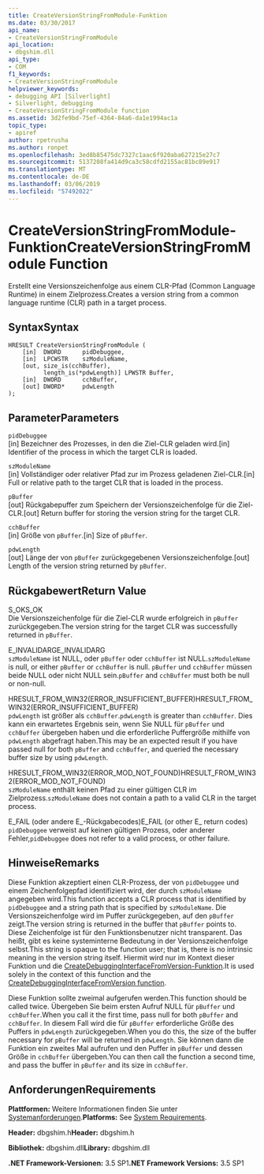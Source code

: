 ```yaml
---
title: CreateVersionStringFromModule-Funktion
ms.date: 03/30/2017
api_name:
- CreateVersionStringFromModule
api_location:
- dbgshim.dll
api_type:
- COM
f1_keywords:
- CreateVersionStringFromModule
helpviewer_keywords:
- debugging API [Silverlight]
- Silverlight, debugging
- CreateVersionStringFromModule function
ms.assetid: 3d2fe9bd-75ef-4364-84a6-da1e1994ac1a
topic_type:
- apiref
author: rpetrusha
ms.author: ronpet
ms.openlocfilehash: 3ed8b85475dc7327c1aac6f920aba627215e27c7
ms.sourcegitcommit: 5137208fa414d9ca3c58cdfd2155ac81bc89e917
ms.translationtype: MT
ms.contentlocale: de-DE
ms.lasthandoff: 03/06/2019
ms.locfileid: "57492022"
---
```

# <a name="createversionstringfrommodule-function"></a><span data-ttu-id="68d84-102">CreateVersionStringFromModule-Funktion</span><span class="sxs-lookup"><span data-stu-id="68d84-102">CreateVersionStringFromModule Function</span></span>
<span data-ttu-id="68d84-103">Erstellt eine Versionszeichenfolge aus einem CLR-Pfad (Common Language Runtime) in einem Zielprozess.</span><span class="sxs-lookup"><span data-stu-id="68d84-103">Creates a version string from a common language runtime (CLR) path in a target process.</span></span>  
  
## <a name="syntax"></a><span data-ttu-id="68d84-104">Syntax</span><span class="sxs-lookup"><span data-stu-id="68d84-104">Syntax</span></span>  
  
```  
HRESULT CreateVersionStringFromModule (  
    [in]  DWORD      pidDebuggee,  
    [in]  LPCWSTR    szModuleName,  
    [out, size_is(cchBuffer),  
          length_is(*pdwLength)] LPWSTR Buffer,  
    [in]  DWORD      cchBuffer,  
    [out] DWORD*     pdwLength  
);  
```  
  
## <a name="parameters"></a><span data-ttu-id="68d84-105">Parameter</span><span class="sxs-lookup"><span data-stu-id="68d84-105">Parameters</span></span>  
 `pidDebuggee`  
 <span data-ttu-id="68d84-106">[in] Bezeichner des Prozesses, in den die Ziel-CLR geladen wird.</span><span class="sxs-lookup"><span data-stu-id="68d84-106">[in] Identifier of the process in which the target CLR is loaded.</span></span>  
  
 `szModuleName`  
 <span data-ttu-id="68d84-107">[in] Vollständiger oder relativer Pfad zur im Prozess geladenen Ziel-CLR.</span><span class="sxs-lookup"><span data-stu-id="68d84-107">[in] Full or relative path to the target CLR that is loaded in the process.</span></span>  
  
 `pBuffer`  
 <span data-ttu-id="68d84-108">[out] Rückgabepuffer zum Speichern der Versionszeichenfolge für die Ziel-CLR.</span><span class="sxs-lookup"><span data-stu-id="68d84-108">[out] Return buffer for storing the version string for the target CLR.</span></span>  
  
 `cchBuffer`  
 <span data-ttu-id="68d84-109">[in] Größe von `pBuffer`.</span><span class="sxs-lookup"><span data-stu-id="68d84-109">[in] Size of `pBuffer`.</span></span>  
  
 `pdwLength`  
 <span data-ttu-id="68d84-110">[out] Länge der von `pBuffer` zurückgegebenen Versionszeichenfolge.</span><span class="sxs-lookup"><span data-stu-id="68d84-110">[out] Length of the version string returned by `pBuffer`.</span></span>  
  
## <a name="return-value"></a><span data-ttu-id="68d84-111">Rückgabewert</span><span class="sxs-lookup"><span data-stu-id="68d84-111">Return Value</span></span>  
 <span data-ttu-id="68d84-112">S_OK</span><span class="sxs-lookup"><span data-stu-id="68d84-112">S_OK</span></span>  
 <span data-ttu-id="68d84-113">Die Versionszeichenfolge für die Ziel-CLR wurde erfolgreich in `pBuffer` zurückgegeben.</span><span class="sxs-lookup"><span data-stu-id="68d84-113">The version string for the target CLR was successfully returned in `pBuffer`.</span></span>  
  
 <span data-ttu-id="68d84-114">E_INVALIDARG</span><span class="sxs-lookup"><span data-stu-id="68d84-114">E_INVALIDARG</span></span>  
 <span data-ttu-id="68d84-115">`szModuleName` ist NULL, oder `pBuffer` oder `cchBuffer` ist NULL.</span><span class="sxs-lookup"><span data-stu-id="68d84-115">`szModuleName` is null, or either `pBuffer` or `cchBuffer` is null.</span></span> <span data-ttu-id="68d84-116">`pBuffer` und `cchBuffer` müssen beide NULL oder nicht NULL sein.</span><span class="sxs-lookup"><span data-stu-id="68d84-116">`pBuffer` and `cchBuffer` must both be null or non-null.</span></span>  
  
 <span data-ttu-id="68d84-117">HRESULT_FROM_WIN32(ERROR_INSUFFICIENT_BUFFER)</span><span class="sxs-lookup"><span data-stu-id="68d84-117">HRESULT_FROM_WIN32(ERROR_INSUFFICIENT_BUFFER)</span></span>  
 <span data-ttu-id="68d84-118">`pdwLength` ist größer als `cchBuffer`.</span><span class="sxs-lookup"><span data-stu-id="68d84-118">`pdwLength` is greater than `cchBuffer`.</span></span> <span data-ttu-id="68d84-119">Dies kann ein erwartetes Ergebnis sein, wenn Sie NULL für `pBuffer` und `cchBuffer` übergeben haben und die erforderliche Puffergröße mithilfe von `pdwLength` abgefragt haben.</span><span class="sxs-lookup"><span data-stu-id="68d84-119">This may be an expected result if you have passed null for both `pBuffer` and `cchBuffer`, and queried the necessary buffer size by using `pdwLength`.</span></span>  
  
 <span data-ttu-id="68d84-120">HRESULT_FROM_WIN32(ERROR_MOD_NOT_FOUND)</span><span class="sxs-lookup"><span data-stu-id="68d84-120">HRESULT_FROM_WIN32(ERROR_MOD_NOT_FOUND)</span></span>  
 <span data-ttu-id="68d84-121">`szModuleName` enthält keinen Pfad zu einer gültigen CLR im Zielprozess.</span><span class="sxs-lookup"><span data-stu-id="68d84-121">`szModuleName` does not contain a path to a valid CLR in the target process.</span></span>  
  
 <span data-ttu-id="68d84-122">E_FAIL (oder andere E_-Rückgabecodes)</span><span class="sxs-lookup"><span data-stu-id="68d84-122">E_FAIL (or other E_ return codes)</span></span>  
 <span data-ttu-id="68d84-123">`pidDebuggee` verweist auf keinen gültigen Prozess, oder anderer Fehler,</span><span class="sxs-lookup"><span data-stu-id="68d84-123">`pidDebuggee` does not refer to a valid process, or other failure.</span></span>  
  
## <a name="remarks"></a><span data-ttu-id="68d84-124">Hinweise</span><span class="sxs-lookup"><span data-stu-id="68d84-124">Remarks</span></span>  
 <span data-ttu-id="68d84-125">Diese Funktion akzeptiert einen CLR-Prozess, der von `pidDebuggee` und einem Zeichenfolgepfad identifiziert wird, der durch `szModuleName` angegeben wird.</span><span class="sxs-lookup"><span data-stu-id="68d84-125">This function accepts a CLR process that is identified by `pidDebuggee` and a string path that is specified by `szModuleName`.</span></span> <span data-ttu-id="68d84-126">Die Versionszeichenfolge wird im Puffer zurückgegeben, auf den `pBuffer` zeigt.</span><span class="sxs-lookup"><span data-stu-id="68d84-126">The version string is returned in the buffer that `pBuffer` points to.</span></span> <span data-ttu-id="68d84-127">Diese Zeichenfolge ist für den Funktionsbenutzer nicht transparent. Das heißt, gibt es keine systeminterne Bedeutung in der Versionszeichenfolge selbst.</span><span class="sxs-lookup"><span data-stu-id="68d84-127">This string is opaque to the function user; that is, there is no intrinsic meaning in the version string itself.</span></span> <span data-ttu-id="68d84-128">Hiermit wird nur im Kontext dieser Funktion und die [CreateDebuggingInterfaceFromVersion-Funktion](../../../../docs/framework/unmanaged-api/debugging/createdebugginginterfacefromversion-function-for-silverlight.md).</span><span class="sxs-lookup"><span data-stu-id="68d84-128">It is used solely in the context of this function and the [CreateDebuggingInterfaceFromVersion function](../../../../docs/framework/unmanaged-api/debugging/createdebugginginterfacefromversion-function-for-silverlight.md).</span></span>  
  
 <span data-ttu-id="68d84-129">Diese Funktion sollte zweimal aufgerufen werden.</span><span class="sxs-lookup"><span data-stu-id="68d84-129">This function should be called twice.</span></span> <span data-ttu-id="68d84-130">Übergeben Sie beim ersten Aufruf NULL für `pBuffer` und `cchBuffer`.</span><span class="sxs-lookup"><span data-stu-id="68d84-130">When you call it the first time, pass null for both `pBuffer` and `cchBuffer`.</span></span> <span data-ttu-id="68d84-131">In diesem Fall wird die für `pBuffer` erforderliche Größe des Puffers in `pdwLength` zurückgegeben.</span><span class="sxs-lookup"><span data-stu-id="68d84-131">When you do this, the size of the buffer necessary for `pBuffer` will be returned in `pdwLength`.</span></span> <span data-ttu-id="68d84-132">Sie können dann die Funktion ein zweites Mal aufrufen und den Puffer in `pBuffer` und dessen Größe in `cchBuffer` übergeben.</span><span class="sxs-lookup"><span data-stu-id="68d84-132">You can then call the function a second time, and pass the buffer in `pBuffer` and its size in `cchBuffer`.</span></span>  
  
## <a name="requirements"></a><span data-ttu-id="68d84-133">Anforderungen</span><span class="sxs-lookup"><span data-stu-id="68d84-133">Requirements</span></span>  
 <span data-ttu-id="68d84-134">**Plattformen:** Weitere Informationen finden Sie unter [Systemanforderungen](../../../../docs/framework/get-started/system-requirements.md).</span><span class="sxs-lookup"><span data-stu-id="68d84-134">**Platforms:** See [System Requirements](../../../../docs/framework/get-started/system-requirements.md).</span></span>  
  
 <span data-ttu-id="68d84-135">**Header:** dbgshim.h</span><span class="sxs-lookup"><span data-stu-id="68d84-135">**Header:** dbgshim.h</span></span>  
  
 <span data-ttu-id="68d84-136">**Bibliothek:** dbgshim.dll</span><span class="sxs-lookup"><span data-stu-id="68d84-136">**Library:** dbgshim.dll</span></span>  
  
 <span data-ttu-id="68d84-137">**.NET Framework-Versionen:** 3.5 SP1</span><span class="sxs-lookup"><span data-stu-id="68d84-137">**.NET Framework Versions:** 3.5 SP1</span></span>
